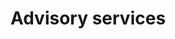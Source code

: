 ---
title: Advisory services
longTitle: 'Advisory services'
tags:
- gccommon
french:
- "[[Services consultatifs]]"
---